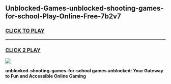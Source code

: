 
## Unblocked-Games-unblocked-shooting-games-for-school-Play-Online-Free-7b2v7
<h3>
<a href="https://premium76.site?title=unblocked-shooting-games-for-school&ref=26A">CLICK TO PLAY</a></h3>
<hr>

<h3>
<a href="https://premium76.site?title=unblocked-shooting-games-for-school&ref=26A">CLICK 2 PLAY</a>
  
</h3>

<a href="https://premium76.site?title=unblocked-shooting-games-for-school&ref=26A"><img src="https://clearcache.store/games.png"></a>


**unblocked-shooting-games-for-school games unblocked: Your Gateway to Fun and Accessible Online Gaming**
